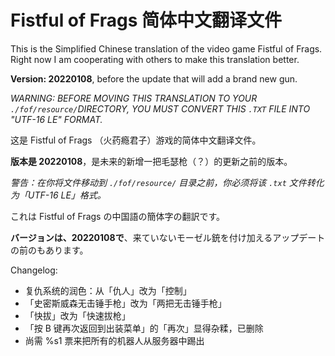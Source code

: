 # Fistful of Frags 简体中文翻译文件

This is the Simplified Chinese translation of the video game Fistful of Frags.
Right now I am cooperating with others to make this translation better.

**Version: 20220108**, before the update that will add a brand new gun.

*WARNING: BEFORE MOVING THIS TRANSLATION TO YOUR `./fof/resource/`DIRECTORY, YOU MUST CONVERT THIS `.TXT` FILE INTO "UTF-16 LE" FORMAT.*

这是 Fistful of Frags （火药瘾君子）游戏的简体中文翻译文件。

**版本是 20220108**，是未来的新增一把毛瑟枪（？）的更新之前的版本。

*警告：在你将文件移动到 `./fof/resource/` 目录之前，你必须将该 `.txt` 文件转化为「UTF-16 LE」格式。*

これは Fistful of Frags の中国語の簡体字の翻訳です。

**バージョンは、20220108で**、来ていないモーゼル銃を付け加えるアップデートの前のもあります。

Changelog:
- 复仇系统的润色：从「仇人」改为「控制」
- 「史密斯威森无击锤手枪」改为「两把无击锤手枪」
- 「快拔」改为「快速拔枪」
- 「按 B 键再次返回到出装菜单」的「再次」显得杂糅，已删除
- 尚需 %s1 票来把所有的机器人从服务器中踢出
